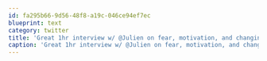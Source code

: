 ```yaml
---
id: fa295b66-9d56-48f8-a19c-046ce94ef7ec
blueprint: text
category: twitter
title: 'Great 1hr interview w/ @Julien on fear, motivation, and changing the world  ow.ly/1V5eOI'
caption: 'Great 1hr interview w/ @Julien on fear, motivation, and changing the world  <a href="http://ow.ly/1V5eOI" title="http://ow.ly/1V5eOI" class="link link_untco">ow.ly/1V5eOI</a>'
---
```

